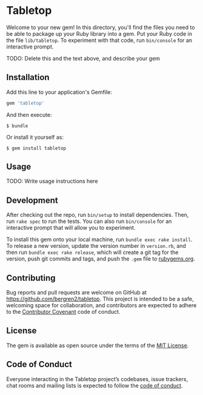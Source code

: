 # Tabletop

Welcome to your new gem! In this directory, you'll find the files you need to be able to package up your Ruby library into a gem. Put your Ruby code in the file `lib/tabletop`. To experiment with that code, run `bin/console` for an interactive prompt.

TODO: Delete this and the text above, and describe your gem

## Installation

Add this line to your application's Gemfile:

```ruby
gem 'tabletop'
```

And then execute:

    $ bundle

Or install it yourself as:

    $ gem install tabletop

## Usage

TODO: Write usage instructions here

## Development

After checking out the repo, run `bin/setup` to install dependencies. Then, run `rake spec` to run the tests. You can also run `bin/console` for an interactive prompt that will allow you to experiment.

To install this gem onto your local machine, run `bundle exec rake install`. To release a new version, update the version number in `version.rb`, and then run `bundle exec rake release`, which will create a git tag for the version, push git commits and tags, and push the `.gem` file to [rubygems.org](https://rubygems.org).

## Contributing

Bug reports and pull requests are welcome on GitHub at https://github.com/bergren2/tabletop. This project is intended to be a safe, welcoming space for collaboration, and contributors are expected to adhere to the [Contributor Covenant](http://contributor-covenant.org) code of conduct.

## License

The gem is available as open source under the terms of the [MIT License](https://opensource.org/licenses/MIT).

## Code of Conduct

Everyone interacting in the Tabletop project’s codebases, issue trackers, chat rooms and mailing lists is expected to follow the [code of conduct](https://github.com/bergren2/tabletop/blob/master/CODE_OF_CONDUCT.md).
